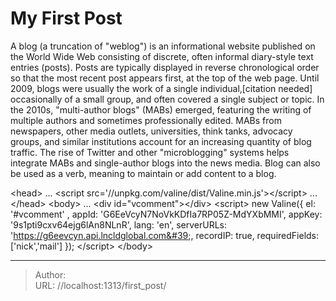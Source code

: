 # My First Post


A blog (a truncation of &#34;weblog&#34;) is an informational website published on the World Wide Web consisting of discrete, often informal diary-style text entries (posts). Posts are typically displayed in reverse chronological order so that the most recent post appears first, at the top of the web page. Until 2009, blogs were usually the work of a single individual,[citation needed] occasionally of a small group, and often covered a single subject or topic. In the 2010s, &#34;multi-author blogs&#34; (MABs) emerged, featuring the writing of multiple authors and sometimes professionally edited. MABs from newspapers, other media outlets, universities, think tanks, advocacy groups, and similar institutions account for an increasing quantity of blog traffic. The rise of Twitter and other &#34;microblogging&#34; systems helps integrate MABs and single-author blogs into the news media. Blog can also be used as a verb, meaning to maintain or add content to a blog.

&lt;head&gt;
    ...
    &lt;script src=&#39;//unpkg.com/valine/dist/Valine.min.js&#39;&gt;&lt;/script&gt;
    ...
&lt;/head&gt;
&lt;body&gt;
    ...
    &lt;div id=&#34;vcomment&#34;&gt;&lt;/div&gt;
    &lt;script&gt;
        new Valine({
            el: &#39;#vcomment&#39; ,
            appId: &#39;G6EeVcyN7NoVkKDfIa7RP05Z-MdYXbMMI&#39;,
            appKey: &#39;9s1pti9cxv64ejg6lAn8NLnR&#39;,
            lang: &#39;en&#39;,
            serverURLs: &#39;https://g6eevcyn.api.lncldglobal.com&#39;,
            recordIP: true,
            requiredFields: [&#39;nick&#39;,&#39;mail&#39;]
        });
    &lt;/script&gt;
&lt;/body&gt;

---

> Author:   
> URL: //localhost:1313/first_post/  

